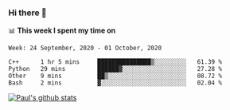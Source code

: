### Hi there 👋

📊 **This week I spent my time on**
<!--START_SECTION:waka-->
```text
Week: 24 September, 2020 - 01 October, 2020

C++      1 hr 5 mins     ███████████████▒░░░░░░░░░   61.39 % 
Python   29 mins         ██████▓░░░░░░░░░░░░░░░░░░   27.28 % 
Other    9 mins          ██▒░░░░░░░░░░░░░░░░░░░░░░   08.72 % 
Bash     2 mins          ▓░░░░░░░░░░░░░░░░░░░░░░░░   02.04 % 
```
<!--END_SECTION:waka-->


[![Paul's github stats](https://github-readme-stats.vercel.app/api?username=mickeyouyou&theme=dracula&show_icons=true)](https://github.com/anuraghazra/github-readme-stats)
